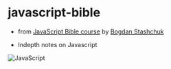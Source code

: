 # javascript-bible
- from [JavaScript Bible course](https://www.udemy.com/course/javascript-bible/) by [Bogdan Stashchuk](https://stashchuk.com/)

- Indepth notes on Javascript


![JavaScript](https://cdn.iconscout.com/icon/free/png-512/javascript-1-225993.png)
